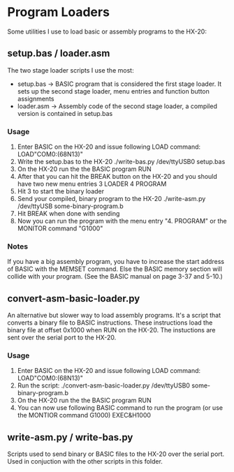 # Program Loaders
Some utilities I use to load basic or assembly programs to the HX-20:

## setup.bas / loader.asm
The two stage loader scripts I use the most:
- setup.bas -> BASIC program that is considered the first stage loader. It sets up the second stage loader, menu entries and function button assignments
- loader.asm -> Assembly code of the second stage loader, a compiled version is contained in setup.bas

### Usage
1. Enter BASIC on the HX-20 and issue following LOAD command:
  LOAD"COM0:(68N13)"
2. Write the setup.bas to the HX-20
  ./write-bas.py /dev/ttyUSB0 setup.bas
3. On the HX-20 run the the BASIC program
  RUN
4. After that you can hit the BREAK button on the HX-20 and you should have two new menu entries
  3 LOADER
  4 PROGRAM
5. Hit 3 to start the binary loader
6. Send your compiled, binary program to the HX-20
   ./write-asm.py /dev/ttyUSB some-binary-program.b
7. Hit BREAK when done with sending
8. Now you can run the program with the menu entry "4. PROGRAM" or the MONITOR command "G1000"

### Notes
If you have a big assembly program, you have to increase the start address of BASIC with the MEMSET command.
Else the BASIC memory section will collide with your program. (See the BASIC manual on page 3-37 and 5-10.)

## convert-asm-basic-loader.py
An alternative but slower way to load assembly programs. It's a script that converts a binary file to BASIC instructions. These instructions load the binary file at offset 0x1000 when RUN on the HX-20. The instuctions are sent over the serial port to the HX-20.

### Usage
1. Enter BASIC on the HX-20 and issue following LOAD command:
  LOAD"COM0:(68N13)"
2. Run the script:
  ./convert-asm-basic-loader.py /dev/ttyUSB0 some-binary-program.b
3. On the HX-20 run the the BASIC program
  RUN
4. You can now use following BASIC command to run the program (or use the MONTIOR command G1000)
  EXEC&H1000

## write-asm.py / write-bas.py
Scripts used to send binary or BASIC files to the HX-20 over the serial port.
Used in conjuction with the other scripts in this folder.
